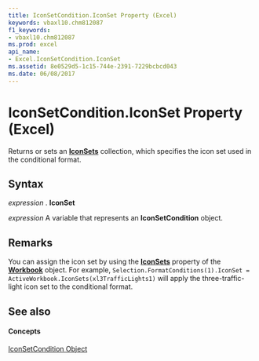 ```yaml
---
title: IconSetCondition.IconSet Property (Excel)
keywords: vbaxl10.chm812087
f1_keywords:
- vbaxl10.chm812087
ms.prod: excel
api_name:
- Excel.IconSetCondition.IconSet
ms.assetid: 8e0529d5-1c15-744e-2391-7229bcbcd043
ms.date: 06/08/2017
---
```



# IconSetCondition.IconSet Property (Excel)

Returns or sets an  **[IconSets](Excel.IconSets.md)** collection, which specifies the icon set used in the conditional format.


## Syntax

 _expression_ . **IconSet**

 _expression_ A variable that represents an **IconSetCondition** object.


## Remarks

You can assign the icon set by using the  **[IconSets](Excel.Workbook.IconSets.md)** property of the **[Workbook](Excel.Workbook.md)** object. For example, `Selection.FormatConditions(1).IconSet = ActiveWorkbook.IconSets(xl3TrafficLights1)` will apply the three-traffic-light icon set to the conditional format.


## See also


#### Concepts


[IconSetCondition Object](Excel.IconSetCondition.md)

